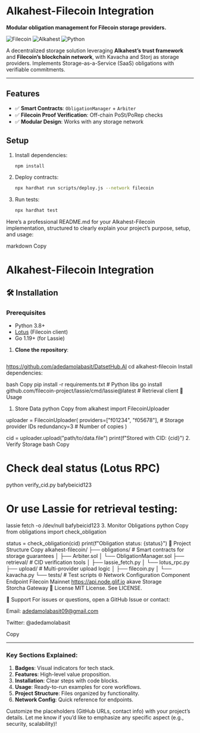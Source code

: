 # Alkahest-Filecoin Integration
**Modular obligation management for Filecoin storage providers.**

![Filecoin](https://img.shields.io/badge/Filecoin-0090FF?style=for-the-badge&logo=filecoin&logoColor=white)
![Alkahest](https://img.shields.io/badge/Alkahest-4B0082?style=for-the-badge)
![Python](https://img.shields.io/badge/Python-3776AB?style=for-the-badge&logo=python&logoColor=white)

A decentralized storage solution leveraging **Alkahest’s trust framework** and **Filecoin’s blockchain network**, with Kavacha and Storj as storage providers. Implements Storage-as-a-Service (SaaS) obligations with verifiable commitments.

---


## Features
- ✅ **Smart Contracts**: `ObligationManager` + `Arbiter`
- ✅ **Filecoin Proof Verification**: Off-chain PoSt/PoRep checks
- ✅ **Modular Design**: Works with any storage network

## Setup
1. Install dependencies:
   ```bash
   npm install

2. Deploy contracts:
    ```bash
    npx hardhat run scripts/deploy.js --network filecoin

3. Run tests:
    ```bash
    npx hardhat test


Here’s a professional README.md for your Alkahest-Filecoin implementation, structured to clearly explain your project’s purpose, setup, and usage:

markdown
Copy
# Alkahest-Filecoin Integration

## 🛠 Installation

### Prerequisites
- Python 3.8+
- [Lotus](https://lotus.filecoin.io/) (Filecoin client)
- Go 1.19+ (for Lassie)

1. **Clone the repository**:
   ```bash
  https://github.com/adedamolabasit/DatsetHub.AI
   cd alkahest-filecoin
Install dependencies:

bash
Copy
pip install -r requirements.txt  # Python libs
go install github.com/filecoin-project/lassie/cmd/lassie@latest  # Retrieval client
🚀 Usage
1. Store Data
python
Copy
from alkahest import FilecoinUploader

uploader = FilecoinUploader(
    providers=["f01234", "f05678"],  # Storage provider IDs
    redundancy=3                      # Number of copies
)

cid = uploader.upload("path/to/data.file")
print(f"Stored with CID: {cid}")
2. Verify Storage
bash
Copy
# Check deal status (Lotus RPC)
python verify_cid.py bafybeicid123

# Or use Lassie for retrieval testing:
lassie fetch -o /dev/null bafybeicid123
3. Monitor Obligations
python
Copy
from obligations import check_obligation

status = check_obligation(cid)
print(f"Obligation status: {status}")
📂 Project Structure
Copy
alkahest-filecoin/
├── obligations/           # Smart contracts for storage guarantees
│   ├── Arbiter.sol
│   └── ObligationManager.sol
├── retrieval/             # CID verification tools
│   ├── lassie_fetch.py
│   └── lotus_rpc.py
├── upload/                # Multi-provider upload logic
│   ├── filecoin.py
│   └── kavacha.py
└── tests/                 # Test scripts
🌐 Network Configuration
Component	Endpoint
Filecoin Mainnet	https://api.node.glif.io
akave Storage	
Storcha Gateway	
📜 License
MIT License. See LICENSE.

💬 Support
For issues or questions, open a GitHub Issue or contact:

Email: adedamolabasit09@gmail.com

Twitter: @adedamolabasit

Copy

---

### Key Sections Explained:
1. **Badges**: Visual indicators for tech stack.  
2. **Features**: High-level value proposition.  
3. **Installation**: Clear steps with code blocks.  
4. **Usage**: Ready-to-run examples for core workflows.  
5. **Project Structure**: Files organized by functionality.  
6. **Network Config**: Quick reference for endpoints.  

Customize the placeholders (GitHub URLs, contact info) with your project’s details. Let me know if you’d like to emphasize any specific aspect (e.g., security, scalability)!

